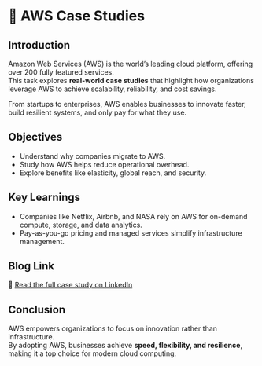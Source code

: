 # 📄 AWS Case Studies

## Introduction
Amazon Web Services (AWS) is the world’s leading cloud platform, offering over 200 fully featured services.  
This task explores **real-world case studies** that highlight how organizations leverage AWS to achieve scalability, reliability, and cost savings.  

From startups to enterprises, AWS enables businesses to innovate faster, build resilient systems, and only pay for what they use.

## Objectives
- Understand why companies migrate to AWS.
- Study how AWS helps reduce operational overhead.
- Explore benefits like elasticity, global reach, and security.

## Key Learnings
- Companies like Netflix, Airbnb, and NASA rely on AWS for on-demand compute, storage, and data analytics.
- Pay-as-you-go pricing and managed services simplify infrastructure management.

## Blog Link
🔗 [Read the full case study on LinkedIn](https://www.linkedin.com/posts/aman-kant-mahto_aws-cloud-computing-task-1-write-a-blog-activity-7091128922246983680-dkid)

## Conclusion
AWS empowers organizations to focus on innovation rather than infrastructure.  
By adopting AWS, businesses achieve **speed, flexibility, and resilience**, making it a top choice for modern cloud computing.
